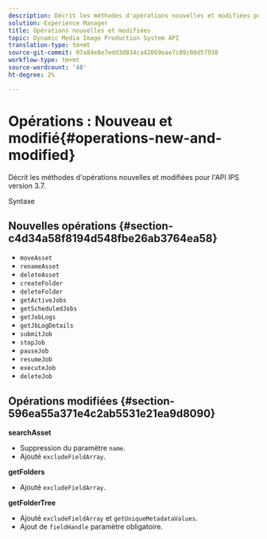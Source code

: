 ```yaml
---
description: Décrit les méthodes d'opérations nouvelles et modifiées pour l'API IPS version 3.7.
solution: Experience Manager
title: Opérations nouvelles et modifiées
topic: Dynamic Media Image Production System API
translation-type: tm+mt
source-git-commit: 97a84e8e7edd3d834ca42069eae7c09c00d57938
workflow-type: tm+mt
source-wordcount: '48'
ht-degree: 2%

---
```



# Opérations : Nouveau et modifié{#operations-new-and-modified}

Décrit les méthodes d&#39;opérations nouvelles et modifiées pour l&#39;API IPS version 3.7.

Syntaxe

## Nouvelles opérations {#section-c4d34a58f8194d548fbe26ab3764ea58}

* `moveAsset`
* `renameAsset`
* `deleteAsset`
* `createFolder`
* `deleteFolder`
* `getActiveJobs`
* `getScheduledJobs`
* `getJobLogs`
* `getJbLogDetails`
* `submitJob`
* `stopJob`
* `pauseJob`
* `resumeJob`
* `executeJob`
* `deleteJob`

## Opérations modifiées {#section-596ea55a371e4c2ab5531e21ea9d8090}

**searchAsset**

* Suppression du paramètre `name`.
* Ajouté `excludeFieldArray`.

**getFolders**

* Ajouté `excludeFieldArray`.

**getFolderTree**

* Ajouté `excludeFieldArray` et `getUniqueMetadataValues`.
* Ajout de `fieldHandle` paramètre obligatoire.

